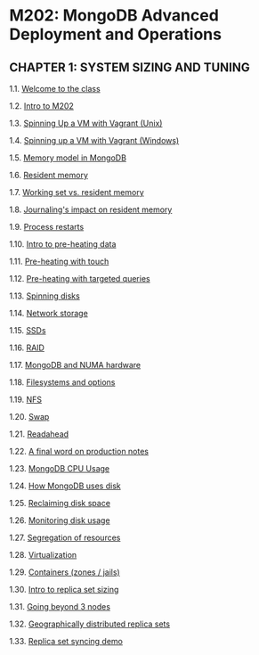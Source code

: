 # M202: MongoDB Advanced Deployment and Operations

## CHAPTER 1: SYSTEM SIZING AND TUNING

1.1. [Welcome to the class](https://www.youtube.com/watch?v=MnZrqOfei4g)

1.2. [Intro to M202](https://www.youtube.com/watch?v=Iq4yWJBOfNw)

1.3. [Spinning Up a VM with Vagrant (Unix)](https://www.youtube.com/watch?v=gz9JgQk3HNM)

1.4. [Spinning up a VM with Vagrant (Windows)](https://www.youtube.com/watch?v=8wIvr4ssXXY)

1.5. [Memory model in MongoDB](https://www.youtube.com/watch?v=7cmY6XqiXmg)

1.6. [Resident memory](https://www.youtube.com/watch?v=9gmkG0KQWLs)

1.7. [Working set vs. resident memory](https://www.youtube.com/watch?v=GYbqN73jwDI)

1.8. [Journaling's impact on resident memory](https://www.youtube.com/watch?v=8TmmEzm50cw)

1.9. [Process restarts](https://www.youtube.com/watch?v=ivBcMSYA3zs)

1.10. [Intro to pre-heating data](https://www.youtube.com/watch?v=nY0pSydF_rg)

1.11. [Pre-heating with touch](https://www.youtube.com/watch?v=0rlBgWbwG9E)

1.12. [Pre-heating with targeted queries](https://www.youtube.com/watch?v=qmG5OoI4ozg)

1.13. [Spinning disks](https://www.youtube.com/watch?v=hmU949bd8Gk)

1.14. [Network storage](https://www.youtube.com/watch?v=k1MprP_rSu8)

1.15. [SSDs](https://www.youtube.com/watch?v=CjGowwDdfMs)

1.16. [RAID](https://www.youtube.com/watch?v=NlIA3PjZV6s)

1.17. [MongoDB and NUMA hardware](https://www.youtube.com/watch?v=GGCYm34DM_k)

1.18. [Filesystems and options](https://www.youtube.com/watch?v=rVkwokQDFzk)

1.19. [NFS](https://www.youtube.com/watch?v=6HmCFOBuiCg)

1.20. [Swap](https://www.youtube.com/watch?v=nwEfEp0jrI0)

1.21. [Readahead](https://www.youtube.com/watch?v=fY3ffrvzkNQ)

1.22. [A final word on production notes](https://www.youtube.com/watch?v=kFUC9vSO788)

1.23. [MongoDB CPU Usage](https://www.youtube.com/watch?v=agVy719jNq4)

1.24. [How MongoDB uses disk](https://www.youtube.com/watch?v=6gNFIvp6pDU)

1.25. [Reclaiming disk space](https://www.youtube.com/watch?v=jX8X6FW2hOg)

1.26. [Monitoring disk usage](https://www.youtube.com/watch?v=gCaRAIAHmQQ)

1.27. [Segregation of resources](https://www.youtube.com/watch?v=icGs8UL1pSw)

1.28. [Virtualization](https://www.youtube.com/watch?v=6P6SX5WnHzA)

1.29. [Containers (zones / jails)](https://www.youtube.com/watch?v=lrvhAZ7t9qs)

1.30. [Intro to replica set sizing](https://www.youtube.com/watch?v=opBw2UWFr6g)

1.31. [Going beyond 3 nodes](https://www.youtube.com/watch?v=t5EUHQgIwro)

1.32. [Geographically distributed replica sets](https://www.youtube.com/watch?v=gtZLeXYWq4w)

1.33. [Replica set syncing demo](https://www.youtube.com/watch?v=NbvqYvCsofA)